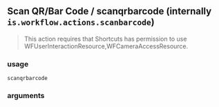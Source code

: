 
## Scan QR/Bar Code / scanqrbarcode (internally `is.workflow.actions.scanbarcode`)


> This action requires that Shortcuts has permission to use WFUserInteractionResource,WFCameraAccessResource.

### usage
`scanqrbarcode `

### arguments

